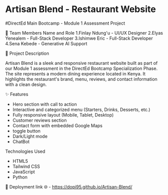 # Artisan Blend - Restaurant Website 

#DirectEd Main Bootcamp - Module 1 Assessment Project 

  👥 Team Members 
   Name and Role 
   1.Finlay Ndung'u - UI/UX Designer
   2.Elyas Yenealem - Full-Stack Developer
   3.Ishimwe Eric - Full-Stack Developer
   4.Sena Kebede - Generative AI Support
 
 📄 Project Description 

 Artisan Blend is a sleek and responsive restaurant website built as part of our Module 1 assessment in the DirectEd Bootcamp Specialization Phase. The site represents a modern dining experience located in Kenya. It highlights the restaurant's brand, menu, reviews, and contact information with a clean design.

  ✨ Features 
  - Hero section with call to action 
  - Interactive and categorized menu (Starters, Drinks, Desserts, etc.) 
  - Fully responsive layout (Mobile, Tablet, Desktop) 
  - Customer reviews section 
  - Contact form with embedded Google Maps 
  - toggle button 
  - Dark/Light mode 
  - ChatBot

  Technologies Used 
  - HTML5
  - Tailwind CSS
  - JavaScript 
  - Python

🚀 Deployment link 🌐 - https://dopi95.github.io/Artisan-Blend/